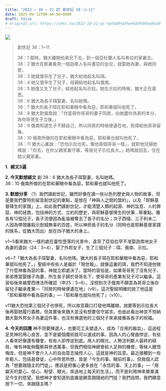 ```yaml
---
title: "2022 – 10 – 21 QT 創世記 38：1~11"
date: 2025-04-12T00:44:56+0800
draft: false
# original_url: https://cmtc.tw/2022-10-21-qt-%e5%89%b5%e4%b8%96%e8%a8%98-38%ef%bc%9a111
---
```


![](/images/qt.jpg)
> 創世記 38：1\~11
>
> 38：1 那時，猶大離開他弟兄下去，到一個亞杜蘭人名叫希拉的家裏去。  
> 38：2 猶大在那裏看見一個迦南人名叫書亞的女兒，就娶她為妻，與她同房，  
> 38：3 她就懷孕生了兒子，猶大給他起名叫珥。  
> 38：4 她又懷孕生了兒子，母親給他起名叫俄南。  
> 38：5 她復又生了兒子，給他起名叫示拉。她生示拉的時候，猶大正在基悉。  
> 38：6 猶大為長子珥娶妻，名叫她瑪。  
> 38：7 猶大的長子珥在耶和華眼中看為惡，耶和華就叫他死了。  
> 38：8 猶大對俄南說：「你當與你哥哥的妻子同房，向她盡你為弟的本分，為你哥哥生子立後。」  
> 38：9 俄南知道生子不歸自己，所以同房的時候便遺在地，免得給他哥哥留後。  
> 38：10 俄南所做的在耶和華眼中看為惡，耶和華也就叫他死了。  
> 38：11 猶大心裏說：「恐怕示拉也死，像他兩個哥哥一樣」，就對他兒婦她瑪說：「你去，在你父親家裏守寡，等我兒子示拉長大。」她瑪就回去，住在她父親家裏。

**1.  經文3遍**

**2. 今天默想經文**
創 38：6 猶大為長子珥娶妻，名叫她瑪。  
38：10 俄南所做的在耶和華眼中看為惡，耶和華也就叫他死了。

**3. 默想分享**
（1）我們讀創世記，雖然好像在讀一些以色列歷史與人物的故事，但是要我們要特別留意創世記的重點，是放在「神與人之間的盟約」，以及「耶穌基督降生的家譜」上。如此我們讀創世記，才能清楚人類的起源、神的旨意、人的罪惡、神的拯救，包括神的方式、立約的歷史，與耶穌基督降生的伏筆…等重點。雅各有12個兒子，長子流便因為亂倫被奪去了長子的名分；次子西缅、三子利未二人因為帶頭屠殺示劍城無辜的百姓，所以神把長子的名分（同時也是耶穌基督家譜的族系，從猶大而出）放在四子猶大的身上。

v1\~5看來猶大一樣的處在靈性墮落的光景中，違背了亞伯拉罕不准娶迦南地女子為妻的遺訓（24：3\~4），娶了外邦女子，生了三個兒子：珥、俄南、示拉。

v6\~7「猶大為長子珥娶妻，名叫他瑪。猶大的長子珥在耶和華眼中看為惡，耶和華就叫他死了。」聖經中有些人是屬於「現世報」，就像這裏的珥，我們不知道他做了什麼神看為惡的事，神就立即處決了。當時的習俗是，如果哥哥死了沒有兒子，弟弟應當娶嫂子為妻，所生長子歸於哥哥名下，使哥哥的產業有兒子可以繼承。這習俗後來被摩西律法所確認（申25：5\~6）。沒想到次子俄南不願意為哥哥立後存留兒子繼承產業—「同房的時候便遺在地」（v9）。這次聖經明確的說了他這是「耶和華眼中看為惡的事」—「耶和華也就叫他死了」（v10）。

v11猶大恐怕第三個兒子也慘死，所以故意藉口打發他瑪離開，說要等到示拉長大後再娶她履行義務，但其實後來猶大並沒有想要信守諾言。也由此看出神並不悦納猶大娶外邦女子為妻這件事，也沒有揀選他的三個兒子來承接雅各長子的祝福。

**4. 今天的回應**
神不但要揀選人，也要花工夫塑造人，成為「合用的器皿」，這過程足見神的用心良苦，並不是變個魔術就可以速成的事。因為人的心彎曲悖逆，有些人看來好像還有機會，有些人卻悖逆到底。用人的眼光，人無法判斷人最終的結局，唯有神能夠鑑察與參透萬事，但我們相信神總會給人足夠的機會，等候人醒悟悔改，但是神不會介入人的自由意志操控人心，這就是神的旨意。最近接觸到一些年輕人，包括基督徒，心中所思所想，皆是「今生的事、眼前的事」，但我個人認為「想要跟隨主的門徒」，應該是把重心更多放在「永恆的事、天上的事」—「用屬天的愛心、信心、盼望、眼光，來過地上每天的生活」，而不是利用神來單單滿足今生的慾望。我想神才會知道到底誰是願意跟隨祂的門徒？我們自問，我們願意捨下一切，來跟隨主嗎？
